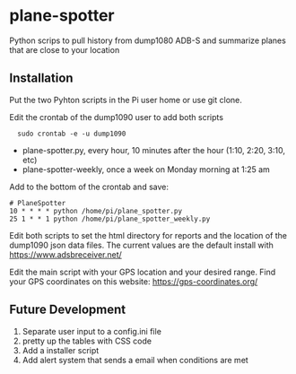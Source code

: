 # plane-spotter
Python scrips to pull history from dump1080 ADB-S and summarize planes that are close to your location

## Installation

Put the two Pyhton scripts in the Pi user home or use git clone.

Edit the crontab of the dump1090 user to add both scripts
```
  sudo crontab -e -u dump1090
```
 - plane-spotter.py, every hour, 10 minutes after the hour (1:10, 2:20, 3:10, etc)
 - plane-spotter-weekly, once a week on Monday morning at 1:25 am 

Add to the bottom of the crontab and save:
```
# PlaneSpotter 
10 * * * * python /home/pi/plane_spotter.py
25 1 * * 1 python /home/pi/plane_spotter_weekly.py
```

Edit both scripts to set the html directory for reports and the location of the dump1090 
json data files. The current values are the default install with https://www.adsbreceiver.net/

Edit the main script with your GPS location and your desired range. Find your GPS coordinates
on this website: https://gps-coordinates.org/
 
## Future Development
1. Separate user input to a config.ini file
2. pretty up the tables with CSS code
3. Add a installer script
4. Add alert system that sends a email when conditions are met
